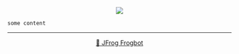 <div align='center'>

[![](https://raw.githubusercontent.com/jfrog/frogbot/master/resources/v2/vulnerabilitiesFixBannerPR.png)](https://github.com/jfrog/frogbot#readme)

</div>


```
some content
```

---

<div align="center">

[🐸 JFrog Frogbot](https://github.com/jfrog/frogbot#readme)

</div>
